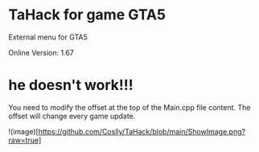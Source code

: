 # TaHack for game GTA5
External menu for GTA5

Online Version: 1.67

# he doesn't work!!!
You need to modify the offset at the top of the Main.cpp file content. The offset will change every game update.

!(image)[https://github.com/Coslly/TaHack/blob/main/ShowImage.png?raw=true]
